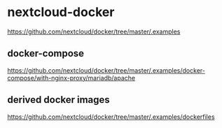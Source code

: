 # nextcloud-docker

https://github.com/nextcloud/docker/tree/master/.examples

## docker-compose

https://github.com/nextcloud/docker/tree/master/.examples/docker-compose/with-nginx-proxy/mariadb/apache

## derived docker images

https://github.com/nextcloud/docker/tree/master/.examples/dockerfiles
